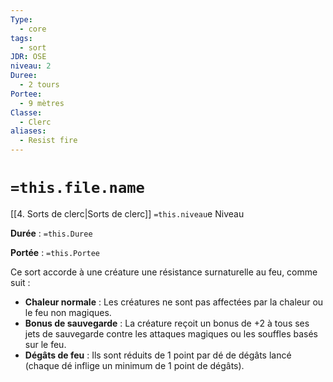 ```yaml
---
Type:
  - core
tags:
  - sort
JDR: OSE
niveau: 2
Duree:
  - 2 tours
Portee:
  - 9 mètres
Classe:
  - Clerc
aliases:
  - Resist fire
---
```


# `=this.file.name`  

[[4. Sorts de clerc|Sorts de clerc]] `=this.niveau`e Niveau

**Durée** : `=this.Duree`

**Portée** : `=this.Portee`

Ce sort accorde à une créature une résistance surnaturelle au feu, comme suit :

- **Chaleur normale** : Les créatures ne sont pas affectées par la chaleur ou le feu non magiques.
- **Bonus de sauvegarde** : La créature reçoit un bonus de +2 à tous ses jets de sauvegarde contre les attaques magiques ou les souffles basés sur le feu.
- **Dégâts de feu** : Ils sont réduits de 1 point par dé de dégâts lancé (chaque dé inflige un minimum de 1 point de dégâts).
